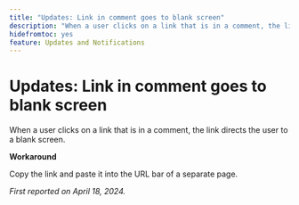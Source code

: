 ```yaml
---
title: "Updates: Link in comment goes to blank screen"
description: "When a user clicks on a link that is in a comment, the link directs the user to a blank screen. A workaround is available."
hidefromtoc: yes
feature: Updates and Notifications
---
```


# Updates: Link in comment goes to blank screen

When a user clicks on a link that is in a comment, the link directs the user to a blank screen.

**Workaround**

Copy the link and paste it into the URL bar of a separate page.

_First reported on April 18, 2024._

